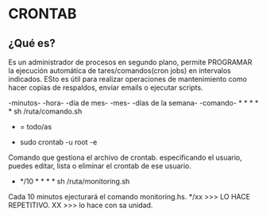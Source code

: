 # CRONTAB

## ¿Qué es?

Es un administrador de procesos en segundo plano, permite PROGRAMAR la ejecución automática de tares/comandos(cron jobs) en intervalos indicados. ESto es útil para realizar operaciones de mantenimiento como hacer copias de respaldos, enviar emails o ejecutar scripts.

-minutos- -hora- -día de mes- -mes- -días de la semana-         -comando-
    *       *         *         *           *               sh /ruta/comando.sh

* = todo/as

- sudo crontab -u root -e

Comando que gestiona el archivo de crontab. especificando el usuario, puedes editar, lista o eliminar el crontab de ese usuario.

- */10 * * * * sh /ruta/monitoring.sh

Cada 10 minutos ejecturará el comando monitoring.hs.
*/xx    >>> LO HACE REPETITIVO.
XX      >>> lo hace con sa unidad.
